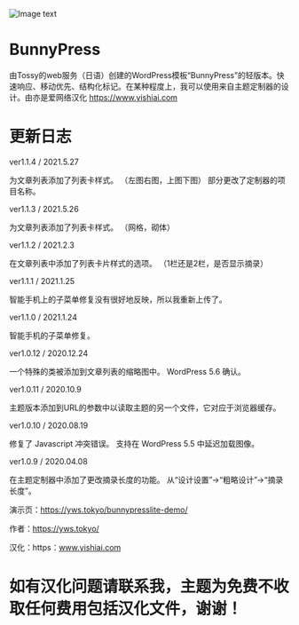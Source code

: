 ![Image text](https://github.com/yishiai/BunnyPress/blob/master/screenshot.png?raw=true )
# BunnyPress
由Tossy的web服务（日语）创建的WordPress模板“BunnyPress”的轻版本。快速响应、移动优先、结构化标记。在某种程度上，我可以使用来自主题定制器的设计。由亦是爱网络汉化 https://www.yishiai.com

# 更新日志

ver1.1.4 / 2021.5.27

为文章列表添加了列表卡样式。
（左图右图，上图下图）
部分更改了定制器的项目名称。

ver1.1.3 / 2021.5.26

为文章列表添加了列表卡样式。
（网格，砌体）

ver1.1.2 / 2021.2.3

在文章列表中添加了列表卡片样式的选项。
（1栏还是2栏，是否显示摘录）

ver1.1.1 / 2021.1.25

智能手机上的子菜单修复没有很好地反映，所以我重新上传了。

ver1.1.0 / 2021.1.24

智能手机的子菜单修复。

ver1.0.12 / 2020.12.24

一个特殊的类被添加到文章列表的缩略图中。
WordPress 5.6 确认。

ver1.0.11 / 2020.10.9

主题版本添加到URL的参数中以读取主题的另一个文件，它对应于浏览器缓存。

ver1.0.10 / 2020.08.19

修复了 Javascript 冲突错误。
支持在 WordPress 5.5 中延迟加载图像。

ver1.0.9 / 2020.04.08

在主题定制器中添加了更改摘录长度的功能。
从“设计设置”->“粗略设计”->“摘录长度”。


演示页：https://yws.tokyo/bunnypresslite-demo/

作者：https://yws.tokyo/

汉化：https：www.yishiai.com


# 如有汉化问题请联系我，主题为免费不收取任何费用包括汉化文件，谢谢！


